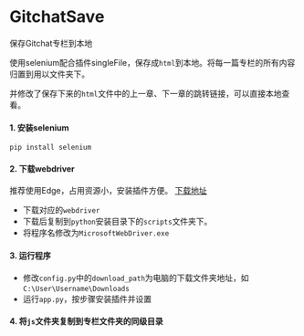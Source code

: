 # GitchatSave

保存Gitchat专栏到本地

使用selenium配合插件singleFile，保存成`html`到本地。将每一篇专栏的所有内容归置到用以文件夹下。

并修改了保存下来的`html`文件中的上一章、下一章的跳转链接，可以直接本地查看。

#### 1. 安装selenium

```
pip install selenium
```

#### 2. 下载webdriver

推荐使用Edge，占用资源小，安装插件方便。 [下载地址](https://developer.microsoft.com/en-us/microsoft-edge/tools/webdriver/)

- 下载对应的`webdriver`
- 下载后复制到`python`安装目录下的`scripts`文件夹下。
- 将程序名修改为`MicrosoftWebDriver.exe`

#### 3. 运行程序

- 修改`config.py`中的`download_path`为电脑的下载文件夹地址，如`C:\User\Username\Downloads`
- 运行`app.py`，按步骤安装插件并设置

#### 4. 将`js`文件夹复制到专栏文件夹的同级目录
